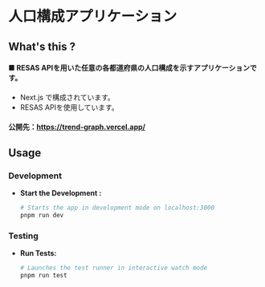 # 人口構成アプリケーション
## What's this ?

#### ■ RESAS APIを用いた任意の各都道府県の人口構成を示すアプリケーションです。

- Next.js で構成されています。
- RESAS APIを使用しています。

#### 公開先：https://trend-graph.vercel.app/

## Usage

### Development

- **Start the Development :**
  ```bash
  # Starts the app in development mode on localhost:3000
  pnpm run dev
  
  ```

### Testing

- **Run Tests:**
  ```bash
  # Launches the test runner in interactive watch mode
  pnpm run test
 
  ```

